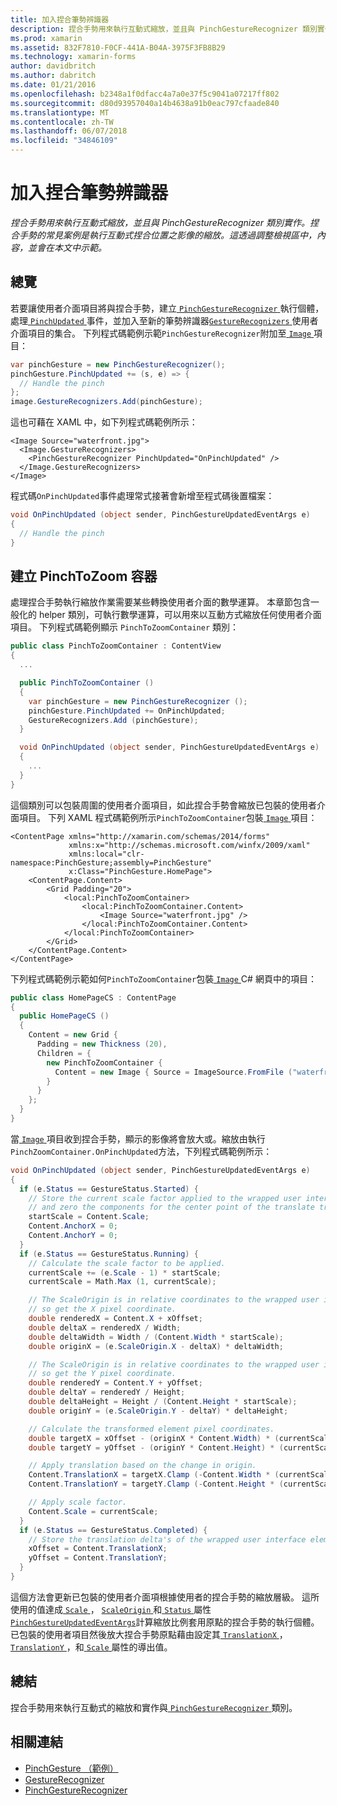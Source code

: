 ```yaml
---
title: 加入捏合筆勢辨識器
description: 捏合手勢用來執行互動式縮放，並且與 PinchGestureRecognizer 類別實作。 捏合手勢的常見案例是執行互動式捏合位置之影像的縮放。 這透過調整檢視區中，內容，並會在本文中示範。
ms.prod: xamarin
ms.assetid: 832F7810-F0CF-441A-B04A-3975F3FB8B29
ms.technology: xamarin-forms
author: davidbritch
ms.author: dabritch
ms.date: 01/21/2016
ms.openlocfilehash: b2348a1f0dfacc4a7a0e37f5c9041a07217ff802
ms.sourcegitcommit: d80d93957040a14b4638a91b0eac797cfaade840
ms.translationtype: MT
ms.contentlocale: zh-TW
ms.lasthandoff: 06/07/2018
ms.locfileid: "34846109"
---
```

# <a name="adding-a-pinch-gesture-recognizer"></a>加入捏合筆勢辨識器

_捏合手勢用來執行互動式縮放，並且與 PinchGestureRecognizer 類別實作。捏合手勢的常見案例是執行互動式捏合位置之影像的縮放。這透過調整檢視區中，內容，並會在本文中示範。_

## <a name="overview"></a>總覽

若要讓使用者介面項目將與捏合手勢，建立[ `PinchGestureRecognizer` ](https://developer.xamarin.com/api/type/Xamarin.Forms.PinchGestureRecognizer/)執行個體，處理[ `PinchUpdated` ](https://developer.xamarin.com/api/event/Xamarin.Forms.PinchGestureRecognizer.PinchUpdated/)事件，並加入至新的筆勢辨識器[`GestureRecognizers` ](https://developer.xamarin.com/api/property/Xamarin.Forms.View.GestureRecognizers/)使用者介面項目的集合。 下列程式碼範例示範`PinchGestureRecognizer`附加至[ `Image` ](https://developer.xamarin.com/api/type/Xamarin.Forms.Image/)項目：

```csharp
var pinchGesture = new PinchGestureRecognizer();
pinchGesture.PinchUpdated += (s, e) => {
  // Handle the pinch
};
image.GestureRecognizers.Add(pinchGesture);
```

這也可藉在 XAML 中，如下列程式碼範例所示：

```xaml
<Image Source="waterfront.jpg">
  <Image.GestureRecognizers>
    <PinchGestureRecognizer PinchUpdated="OnPinchUpdated" />
  </Image.GestureRecognizers>
</Image>
```

程式碼`OnPinchUpdated`事件處理常式接著會新增至程式碼後置檔案：

```csharp
void OnPinchUpdated (object sender, PinchGestureUpdatedEventArgs e)
{
  // Handle the pinch
}
```

## <a name="creating-a-pinchtozoom-container"></a>建立 PinchToZoom 容器

處理捏合手勢執行縮放作業需要某些轉換使用者介面的數學運算。 本章節包含一般化的 helper 類別，可執行數學運算，可以用來以互動方式縮放任何使用者介面項目。 下列程式碼範例顯示 `PinchToZoomContainer` 類別：

```csharp
public class PinchToZoomContainer : ContentView
{
  ...

  public PinchToZoomContainer ()
  {
    var pinchGesture = new PinchGestureRecognizer ();
    pinchGesture.PinchUpdated += OnPinchUpdated;
    GestureRecognizers.Add (pinchGesture);
  }

  void OnPinchUpdated (object sender, PinchGestureUpdatedEventArgs e)
  {
    ...
  }
}
```

這個類別可以包裝周圍的使用者介面項目，如此捏合手勢會縮放已包裝的使用者介面項目。 下列 XAML 程式碼範例所示`PinchToZoomContainer`包裝[ `Image` ](https://developer.xamarin.com/api/type/Xamarin.Forms.Image/)項目：

```xaml
<ContentPage xmlns="http://xamarin.com/schemas/2014/forms"
             xmlns:x="http://schemas.microsoft.com/winfx/2009/xaml"
             xmlns:local="clr-namespace:PinchGesture;assembly=PinchGesture"
             x:Class="PinchGesture.HomePage">
    <ContentPage.Content>
        <Grid Padding="20">
            <local:PinchToZoomContainer>
                <local:PinchToZoomContainer.Content>
                    <Image Source="waterfront.jpg" />
                </local:PinchToZoomContainer.Content>
            </local:PinchToZoomContainer>
        </Grid>
    </ContentPage.Content>
</ContentPage>
```

下列程式碼範例示範如何`PinchToZoomContainer`包裝[ `Image` ](https://developer.xamarin.com/api/type/Xamarin.Forms.Image/) C# 網頁中的項目：

```csharp
public class HomePageCS : ContentPage
{
  public HomePageCS ()
  {
    Content = new Grid {
      Padding = new Thickness (20),
      Children = {
        new PinchToZoomContainer {
          Content = new Image { Source = ImageSource.FromFile ("waterfront.jpg") }
        }
      }
    };
  }
}
```

當[ `Image` ](https://developer.xamarin.com/api/type/Xamarin.Forms.Image/)項目收到捏合手勢，顯示的影像將會放大或。縮放由執行`PinchZoomContainer.OnPinchUpdated`方法，下列程式碼範例所示：

```csharp
void OnPinchUpdated (object sender, PinchGestureUpdatedEventArgs e)
{
  if (e.Status == GestureStatus.Started) {
    // Store the current scale factor applied to the wrapped user interface element,
    // and zero the components for the center point of the translate transform.
    startScale = Content.Scale;
    Content.AnchorX = 0;
    Content.AnchorY = 0;
  }
  if (e.Status == GestureStatus.Running) {
    // Calculate the scale factor to be applied.
    currentScale += (e.Scale - 1) * startScale;
    currentScale = Math.Max (1, currentScale);

    // The ScaleOrigin is in relative coordinates to the wrapped user interface element,
    // so get the X pixel coordinate.
    double renderedX = Content.X + xOffset;
    double deltaX = renderedX / Width;
    double deltaWidth = Width / (Content.Width * startScale);
    double originX = (e.ScaleOrigin.X - deltaX) * deltaWidth;

    // The ScaleOrigin is in relative coordinates to the wrapped user interface element,
    // so get the Y pixel coordinate.
    double renderedY = Content.Y + yOffset;
    double deltaY = renderedY / Height;
    double deltaHeight = Height / (Content.Height * startScale);
    double originY = (e.ScaleOrigin.Y - deltaY) * deltaHeight;

    // Calculate the transformed element pixel coordinates.
    double targetX = xOffset - (originX * Content.Width) * (currentScale - startScale);
    double targetY = yOffset - (originY * Content.Height) * (currentScale - startScale);

    // Apply translation based on the change in origin.
    Content.TranslationX = targetX.Clamp (-Content.Width * (currentScale - 1), 0);
    Content.TranslationY = targetY.Clamp (-Content.Height * (currentScale - 1), 0);

    // Apply scale factor.
    Content.Scale = currentScale;
  }
  if (e.Status == GestureStatus.Completed) {
    // Store the translation delta's of the wrapped user interface element.
    xOffset = Content.TranslationX;
    yOffset = Content.TranslationY;
  }
}
```

這個方法會更新已包裝的使用者介面項根據使用者的捏合手勢的縮放層級。 這所使用的值達成[ `Scale` ](https://developer.xamarin.com/api/property/Xamarin.Forms.PinchGestureUpdatedEventArgs.Scale/)， [ `ScaleOrigin` ](https://developer.xamarin.com/api/property/Xamarin.Forms.PinchGestureUpdatedEventArgs.ScaleOrigin/)和[ `Status` ](https://developer.xamarin.com/api/property/Xamarin.Forms.PinchGestureUpdatedEventArgs.Status/)屬性[ `PinchGestureUpdatedEventArgs`](https://developer.xamarin.com/api/type/Xamarin.Forms.PinchGestureUpdatedEventArgs/)計算縮放比例套用原點的捏合手勢的執行個體。 已包裝的使用者項目然後放大捏合手勢原點藉由設定其[ `TranslationX` ](https://developer.xamarin.com/api/property/Xamarin.Forms.VisualElement.TranslationX/)， [ `TranslationY` ](https://developer.xamarin.com/api/property/Xamarin.Forms.VisualElement.TranslationY/)，和[ `Scale` ](https://developer.xamarin.com/api/property/Xamarin.Forms.VisualElement.Scale/)屬性的導出值。

## <a name="summary"></a>總結

捏合手勢用來執行互動式的縮放和實作與[ `PinchGestureRecognizer` ](https://developer.xamarin.com/api/type/Xamarin.Forms.PinchGestureRecognizer/)類別。


## <a name="related-links"></a>相關連結

- [PinchGesture （範例）](https://developer.xamarin.com/samples/xamarin-forms/WorkingWithGestures/PinchGesture/)
- [GestureRecognizer](https://developer.xamarin.com/api/type/Xamarin.Forms.GestureRecognizer/)
- [PinchGestureRecognizer](https://developer.xamarin.com/api/type/Xamarin.Forms.PinchGestureRecognizer/)
